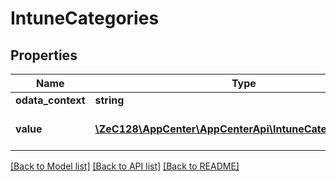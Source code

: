 # IntuneCategories

## Properties
Name | Type | Description | Notes
------------ | ------------- | ------------- | -------------
**odata_context** | **string** | context | [optional] 
**value** | [**\ZeC128\AppCenter\AppCenterApi\IntuneCategoriesValue[]**](IntuneCategoriesValue.md) | categories for intune app | [optional] 

[[Back to Model list]](../README.md#documentation-for-models) [[Back to API list]](../README.md#documentation-for-api-endpoints) [[Back to README]](../README.md)


